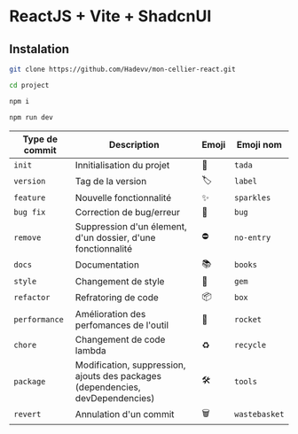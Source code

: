 # ReactJS + Vite + ShadcnUI

## Instalation

```bash
git clone https://github.com/Hadevv/mon-cellier-react.git
```

```bash
cd project
```

```bash
npm i
```

```bash
npm run dev
```

|Type de commit|Description|Emoji|Emoji nom|
|-----|-------------------|-------|-------------------|
|`init`|Innitialisation du projet|🎉|`tada`|
|`version`|Tag de la version|🏷️|`label`|
|`feature`|Nouvelle fonctionnalité|✨|`sparkles`|
|`bug fix`|Correction de bug/erreur|🐛|`bug`|
|`remove`|Suppression d'un élement, d'un dossier, d'une fonctionnalité|⛔|`no-entry`|
|`docs`|Documentation|📚|`books`|
|`style`|Changement de style|💎|`gem`|
|`refactor`|Refratoring de code|📦|`box`|
|`performance`|Amélioration des perfomances de l'outil|🚀|`rocket`|
|`chore`|Changement de code lambda|♻|`recycle`|
|`package`|Modification, suppression, ajouts des packages (dependencies, devDependencies)|🛠|`tools`|
|`revert`|Annulation d'un commit|🗑|`wastebasket`|